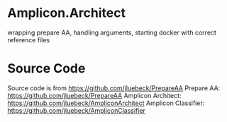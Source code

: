# Amplicon.Architect
wrapping prepare AA, handling arguments, starting docker with correct reference files

# Source Code
Source code is from https://github.com/jluebeck/PrepareAA
Prepare AA: https://github.com/jluebeck/PrepareAA
Amplicon Architect: https://github.com/jluebeck/AmpliconArchitect
Amplicon Classifier: https://github.com/jluebeck/AmpliconClassifier
